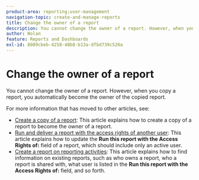 ```yaml
---
product-area: reporting;user-management
navigation-topic: create-and-manage-reports
title: Change the owner of a report
description: You cannot change the owner of a report. However, when you copy a report, you automatically become the owner of the copied report.
author: Nolan
feature: Reports and Dashboards
exl-id: 8089cbeb-4258-48b8-b13a-dfbd739c526a
---
```

# Change the owner of a report

<!-- Audited: 11/2024 -->

You cannot change the owner of a report. However, when you copy a report, you automatically become the owner of the copied report.

For more information that has moved to other articles, see:

* [Create a copy of a report](../../../reports-and-dashboards/reports/creating-and-managing-reports/create-copy-report.md): This article explains how to create a copy of a report to become the owner of a report.
* [Run and deliver a report with the access rights of another user](../../../reports-and-dashboards/reports/creating-and-managing-reports/run-deliver-report-access-rights-another-user.md): This article explains how to update the **Run this report with the Access Rights of:** field of a report, which should include only an active user.
* [Create a report on reporting activities](../../../reports-and-dashboards/reports/report-usage/create-report-reporting-activities.md): This article explains how to find information on existing reports, such as who owns a report, who a report is shared with, what user is listed in the **Run this report with the Access Rights of:** field, and so forth.
